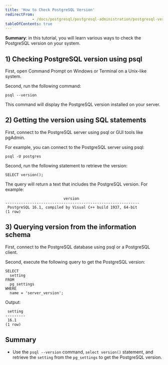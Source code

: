 ```yaml
---
title: 'How to Check PostgreSQL Version'
redirectFrom: 
            - /docs/postgresql/postgresql-administration/postgresql-version/
tableOfContents: true
---
```



**Summary**: in this tutorial, you will learn various ways to check the PostgreSQL version on your system.





## 1) Checking PostgreSQL version using psql





First, open Command Prompt on Windows or Terminal on a Unix-like system.





Second, run the following command:





```
psql --version
```





This command will display the PostgreSQL version installed on your server.





## 2) Getting the version using SQL statements





First, connect to the PostgreSQL server using psql or GUI tools like pgAdmin.





For example, you can connect to the PostgreSQL server using psql:





```
psql -U postgres
```





Second, run the following statement to retrieve the version:





```
SELECT version();
```





The query will return a text that includes the PostgreSQL version. For example:





```
                          version
------------------------------------------------------------
 PostgreSQL 16.1, compiled by Visual C++ build 1937, 64-bit
(1 row)
```





## 3) Querying version from the information schema





First, connect to the PostgreSQL database using psql or a PostgreSQL client.





Second, execute the following query to get the PostgreSQL version:





```
SELECT
  setting
FROM
  pg_settings
WHERE
  name = 'server_version';
```





Output:





```
 setting
---------
 16.1
(1 row)
```





## Summary





- Use the `psql --version` command, `select version()` statement, and retrieve the `setting` from the `pg_settings` to get the PostgreSQL version.


